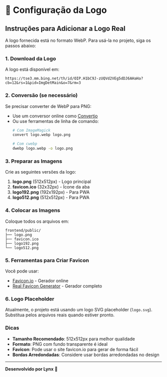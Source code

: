 # 🎨 Configuração da Logo

## Instruções para Adicionar a Logo Real

A logo fornecida está no formato WebP. Para usá-la no projeto, siga os passos abaixo:

### 1. Download da Logo

A logo está disponível em:
```
https://tse3.mm.bing.net/th/id/OIP.H1bC9J-zUQVd2VEg5dDJ6AHaHa?cb=12&rs=1&pid=ImgDetMain&o=7&rm=3
```

### 2. Conversão (se necessário)

Se precisar converter de WebP para PNG:
- Use um conversor online como [Convertio](https://convertio.co/webp-png/)
- Ou use ferramentas de linha de comando:
  ```bash
  # Com ImageMagick
  convert logo.webp logo.png
  
  # Com cwebp
  dwebp logo.webp -o logo.png
  ```

### 3. Preparar as Imagens

Crie as seguintes versões da logo:

1. **logo.png** (512x512px) - Logo principal
2. **favicon.ico** (32x32px) - Ícone da aba
3. **logo192.png** (192x192px) - Para PWA
4. **logo512.png** (512x512px) - Para PWA

### 4. Colocar as Imagens

Coloque todos os arquivos em:
```
frontend/public/
├── logo.png
├── favicon.ico
├── logo192.png
└── logo512.png
```

### 5. Ferramentas para Criar Favicon

Você pode usar:
- [Favicon.io](https://favicon.io/) - Gerador online
- [Real Favicon Generator](https://realfavicongenerator.net/) - Gerador completo

### 6. Logo Placeholder

Atualmente, o projeto está usando um logo SVG placeholder (`logo.svg`).
Substitua pelos arquivos reais quando estiver pronto.

### Dicas

- **Tamanho Recomendado**: 512x512px para melhor qualidade
- **Formato**: PNG com fundo transparente é ideal
- **Favicon**: Pode usar o site favicon.io para gerar de forma fácil
- **Bordas Arredondadas**: Considere usar bordas arredondadas no design

---

**Desenvolvido por Lynx** 👑



